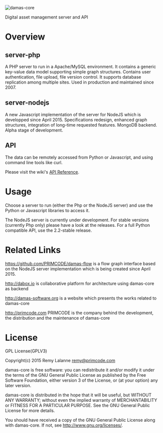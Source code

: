 <img src="http://damas-software.com/bin/damas_logo.png" alt="damas-core"/>

Digital asset management server and API

# Overview
## server-php
A PHP server to run in a Apache/MySQL environment. It contains a generic key-value data model supporting simple graph structures. Contains user authentication, file upload, file version control. It supports database replication among multiple sites. Used in production and maintained since 2007.

## server-nodejs
A new Javascript implementation of the server for NodeJS which is developped since April 2015. Specifications redesign, enhanced graph structures, integration of long-time requested features. MongoDB backend. Alpha stage of development.

## API
The data can be remotely accessed from Python or Javascript, and using command line tools like curl.

Please visit the wiki's [API Reference](https://github.com/remyla/damas-core/wiki/API).

# Usage
Choose a server to run (either the Php or the NodeJS server) and use the Python or Javascript libraries to access it.

The NodeJS server is currently under development. For stable versions (currently Php only) please have a look at the releases. For a full Python compatible API, use the 2.2-stable release.

# Related Links

https://github.com/PRIMCODE/damas-flow is a flow graph interface based on the NodeJS server implementation which is being created since April 2015.

http://dabox.io is collaborative platform for architecture using damas-core as backend

http://damas-software.org is a website which presents the works related to damas-core

http://primcode.com PRIMCODE is the company behind the development, the distribution and the maintenance of damas-core


# License
GPL License(GPLV3)

Copyright(c) 2015 Remy Lalanne remy@primcode.com

damas-core is free software: you can redistribute it and/or modify
it under the terms of the GNU General Public License as published by
the Free Software Foundation, either version 3 of the License, or
(at your option) any later version.

damas-core is distributed in the hope that it will be useful,
but WITHOUT ANY WARRANTY; without even the implied warranty of
MERCHANTABILITY or FITNESS FOR A PARTICULAR PURPOSE.  See the
GNU General Public License for more details.

You should have received a copy of the GNU General Public License
along with damas-core.  If not, see <http://www.gnu.org/licenses/>.
